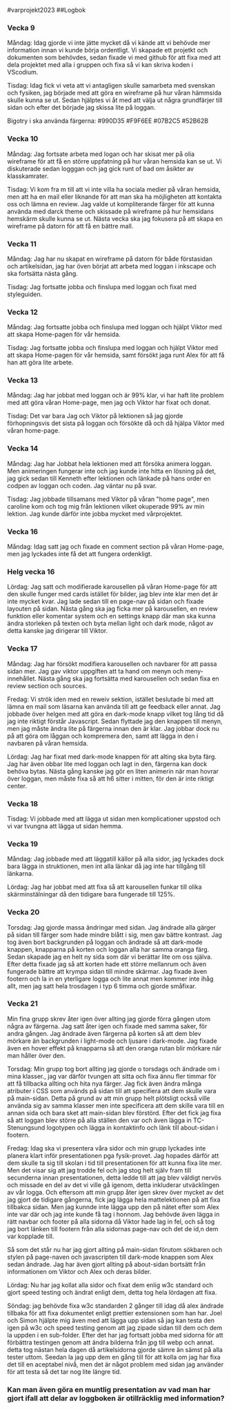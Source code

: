 #varprojekt2023
##Logbok

### Vecka 9
Måndag: Idag gjorde vi inte jätte mycket då vi kände att vi behövde mer information innan vi kunde börja ordentligt. Vi skapade ett projetkt och dokumenten som behövdes, sedan fixade vi med github för att fixa med att dela projektet med alla i gruppen och fixa så vi kan skriva koden i VScodium.

Tisdag: Idag fick vi veta att vi antagligen skulle samarbeta med svenskan och fysiken, jag började med att göra en wireframe på hur våran hämmsida skulle kunna se ut. Sedan hjälptes vi åt med att välja ut några grundfärjer till sidan och efter det började jag skissa lite på loggan.

Bigotry i ska använda färgerna: #990D35   #F9F6EE   #07B2C5   #52B62B

### Vecka 10
Måndag: Jag fortsate arbeta med logan och har skisat mer på olia wireframe för att få en större uppfatning på hur våran hemsida kan se ut. Vi diskuterade sedan logggan och jag gick runt of bad om åsikter av klasskamrater.

Tisdag: Vi kom fra m till att vi inte villa ha sociala medier på våran hemsida, men att ha en mail eller liknande för att man ska ha möjligheten att kontakta oss och lämna en review. Jag valde ut kompliterande färger för att kunna använda med darck theme och skissade på wireframe på hur hemsidans hemskärm skulle kunna se ut. Nästa vecka ska jag fokusera på att skapa en wireframe på datorn för att få en bättre mall.

### Vecka 11
Måndag: Jag har nu skapat en wireframe på datorn för både förstasidan och artikelsidan, jag har öven börjat att arbeta med loggan i inkscape och ska fortsätta nästa gång.

Tisdag: Jag fortsatte jobba och finslupa med loggan och fixat med styleguiden.

### Vecka 12
Måndag: Jag fortsatte jobba och finslupa med loggan och hjälpt Viktor med att skapa Home-pagen för vår hemsida.

Tisdag: Jag fortsatte jobba och finslupa med loggan och hjälpt Viktor med att skapa Home-pagen för vår hemsida, samt försökt jaga runt Alex för att få han att göra lite arbete.

### Vecka 13 
Måndag: Jag har jobbat med loggan och är 99% klar, vi har haft lite problem med att göra våran Home-page, men jag och Viktor har fixat och donat.

Tisdag: Det var bara Jag och Viktor på lektionen så jag gjorde förhopningsvis det sista på loggan och försökte då och då hjälpa Viktor med våran home-page.

### Vecka 14
Måndag: Jag har Jobbat hela lektionen med att försöka animera loggan. Men animeringen fungerar inte och jag kunde inte hitta en lösning på det, jag gick sedan till Kenneth efter lektionen och länkade på hans order en codpen av loggan och coden. Jag väntar nu på svar.

Tisdag: Jag jobbade tillsamans med Viktor på våran "home page", men caroline kom och tog mig från lektionen vilket okuperade 99% av min lektion. Jag kunde därför inte jobba mycket med vårprojektet.

### Vecka 16
Måndag: Idag satt jag och fixade en comment section på våran Home-page, men jag lyckades inte få det att fungera ordenkligt.

### Helg vecka 16
Lördag: Jag satt och modifierade karousellen på våran Home-page för att den skulle funger med cards istället för bilder, jag blev inte klar men det är inte mycket kvar. Jag lade sedan till en page-nav på sidan och fixade layouten på sidan. Nästa gång ska jag ficka mer på karousellen, en review funktion eller komentar system och en settings knapp där man ska kunna ändra storleken på texten och byta mellan light och dark mode, något av detta kanske jag dirigerar till Viktor.

### Vecka 17
Måndag: Jag har försökt modifiera karousellen och navbarer för att passa sidan mer. Jag gav viktor uppgiften att ta hand om menyn och meny-innehållet. Nästa gång ska jag fortsätta med karousellen och sedan fixa en review section och sources.

Fredag: Vi strök iden med en reweiv sektion, istället beslutade bi med att lämna en mail som läsarna kan använda till att ge feedback eller annat. Jag jobbade över helgen med att göra en dark-mode knapp vilket tog lång tid då jag inte riktigt förstår Javascript. Sedan flyttade jag den knappen till menyn, men jag måste ändra lite på färgerna innan den är klar. Jag jobbar dock nu på att göra om låggan och kompremera den, samt att lägga in den i navbaren på våran hemsida.

Lördag: Jag har fixat med dark-mode knappen för att alting ska byta färg. Jag har även obbar lite med loggan och lagt in den, färgerna kan dock behöva bytas. Nästa gång kanske jag gör en liten animerin när man hovrar över loggan, men måste fixa så att h6 sitter i mitten, för den är inte riktigt center.

### Vecka 18
Tisdag: Vi jobbade med att lägga ut sidan men komplicationer uppstod och vi var tvungna att lägga ut sidan hemma.

### Vecka 19
Måndag: Jag jobbade med att läggatill källor på alla sidor, jag lyckades dock bara lägga in struktionen, men int alla länkar då jag inte har tillgång till länkarna.

Lördag: Jag har jobbat med att fixa så att karousellen funkar till olika skärminstälningar då den tidigare bara fungerade till 125%.

### Vecka 20
Torsdag: Jag gjorde massa ändringar med sidan. Jag ändrade alla gärger på sidan till färger som hade mindre blått i sig, men gav bättre kontrast. Jag tog även bort backgrunden på loggan och ändrade så att dark-mode knappen, knapparna på korten och loggan alla har samma oranga färg. Sedan skapade jag en helt ny sida som där vi berättar lite om oss själva. Efter detta fixade jag så att korten hade ett större mellanrum och även fungerade bättre att krympa sidan till mindre skärmar. Jag fixade även footern och la in en yterligare logga och lite annat men kommer inte ihåg allt, men jag satt hela trosdagen i typ 6 timma och gjorde småfixar.

### Vecka 21
Min fina grupp skrev åter igen över allting jag gjorde förra gången utom några av färgerna. Jag satt åter igen och fixade med samma saker, för andra gången. Jag ändrade även färgerna på korten så att dem blev mörkare än backgrunden i light-mode och ljusare i dark-mode. Jag fixade även en hover effekt på knapparna så att den oranga rutan blir mörkare när man håller över den.

Torsdag: Min grupp tog bort allting jag gjorde o torsdags och ändrade om i mina klasser., jag var därför tvungen att sitta och fixa ännu fler timmar för att få tillbacka allting och hita nya färger. Jag fick även ändra många atributer i CSS som används på sidan till att specifiera att dem skulle vara på main-sidan. Detta på grund av att min grupp helt plötsligt också ville använda sig av samma klasser men inte specificera att dem skille vara till en annan sida och bara sket att main-sidan blev förstörd. Efter det fick jag fixa så att loggan blev större på alla ställen den var och även lägga in TC-Stenungsund logotypen och lägga in kontaktinfo och länk till about-sidan i footern.

Fredag: Idag ska vi presentera våra sidor och min grupp lyckades inte planera klart inför presentationen pga fysik-provet. Jag hopades därför att dem skulle ta sig till skolan i tid till presentationen för att kunna fixa lite mer. Men det visar sig att jag trodde fel och jag stog helt själv fram till secunderna innan presentationen, detta ledde till att jag blev väldigt nervös och missade en del av det vi ville gå igenom, detta inkluderar utväcklingen av vår logga. Och eftersom att min grupp åter igen skrev över mycket av det jag gjort de tidigare gångerna, fick jag lägga hela mattelektionen på att fixa tillbakca sidan. Men jag kunnde inte lägga upp den på nätet efter som Alex inte var där och jag inte kunde få tag i honnom. Jag behövde även lägga in rätt navbar och footer på alla sidorna då Viktor hade lag in fel, och så tog jag bort länken till footern från alla sidornas page-nav och det de id,n dem var kopplade till.

Så som det står nu har jag gjort allting på main-sidan förutom sökbaren och stylen på page-naven och javascripten till dark-mode knappen som Alex sedan ändrade. Jag har även gjort allting på about-sidan bortsätt från informationen om Viktor och Alex och deras bilder.

Lördag: Nu har jag kollat alla sidor och fixat dem enlig w3c standard och gjort speed testing och ändrat enligt dem, detta tog hela lördagen att fixa.

Söndag: jag behövde fixa w3c standarden 2 gånger till idag då alex ändrade tillbaka för att fixa dokumentet enligt prettier extensionen som han har. Joel och Simon hjälpte mig även med att lägga upp sidan så jag kan testa den igen på w3c och speed testing genom att jag zipade sidan till dem och dem la uppden i en sub-folder. Efter det har jag fortsatt jobba med sidorna för att förbättra testingen genom att ändra bilderna från jpg till webp och annat. detta tog nästan hela dagen då artikelsidorna gjorde sämre än sämst på alla tester uttom. Seedan la jag upp dem en gång till för att kolla om jag har fixa det till en aceptabel nivå, men det är något problem med sidan jag använder för att testa så det tar nog lite längre tid.

### Kan man även göra en muntlig presentation av vad man har gjort ifall att delar av loggboken är otillräcklig med information?
